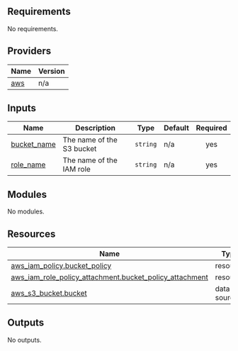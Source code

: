 <!-- BEGIN_TF_DOCS -->

## Requirements

No requirements.
## Providers

| Name | Version |
|------|---------|
| <a name="provider_aws"></a> [aws](#provider\_aws) | n/a |
## Inputs

| Name | Description | Type | Default | Required |
|------|-------------|------|---------|:--------:|
| <a name="input_bucket_name"></a> [bucket\_name](#input\_bucket\_name) | The name of the S3 bucket | `string` | n/a | yes |
| <a name="input_role_name"></a> [role\_name](#input\_role\_name) | The name of the IAM role | `string` | n/a | yes |
## Modules

No modules.
## Resources

| Name | Type |
|------|------|
| [aws_iam_policy.bucket_policy](https://registry.terraform.io/providers/hashicorp/aws/latest/docs/resources/iam_policy) | resource |
| [aws_iam_role_policy_attachment.bucket_policy_attachment](https://registry.terraform.io/providers/hashicorp/aws/latest/docs/resources/iam_role_policy_attachment) | resource |
| [aws_s3_bucket.bucket](https://registry.terraform.io/providers/hashicorp/aws/latest/docs/data-sources/s3_bucket) | data source |
## Outputs

No outputs.
<!-- END_TF_DOCS -->
